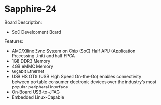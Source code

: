 # Sapphire-24 

Board Description:
- SoC Development Board

Features:
- AMD/Xilinx Zync System on Chip (SoC) Half APU (Application Processing Unit) and half FPGA
- 1GB DDR3 Memory
- 4GB eMMC Memory
- Gigabit Ethernet
- USB HS OTG (USB High Speed On-the-Go) enables connectivity between portable consumer electronic devices over the industry's most popular peripheral interface
- On-Board USB-to-JTAG
- Embedded Linux-Capable
